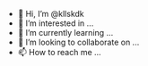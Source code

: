 - 👋 Hi, I’m @kllskdk
- 👀 I’m interested in ...
- 🌱 I’m currently learning ...
- 💞️ I’m looking to collaborate on ...
- 📫 How to reach me ...

<!---
kllskdk/kllskdk is a ✨ special ✨ repository because its `README.md` (this file) appears on your GitHub profile.
You can click the Preview link to take a look at your changes.
--->

